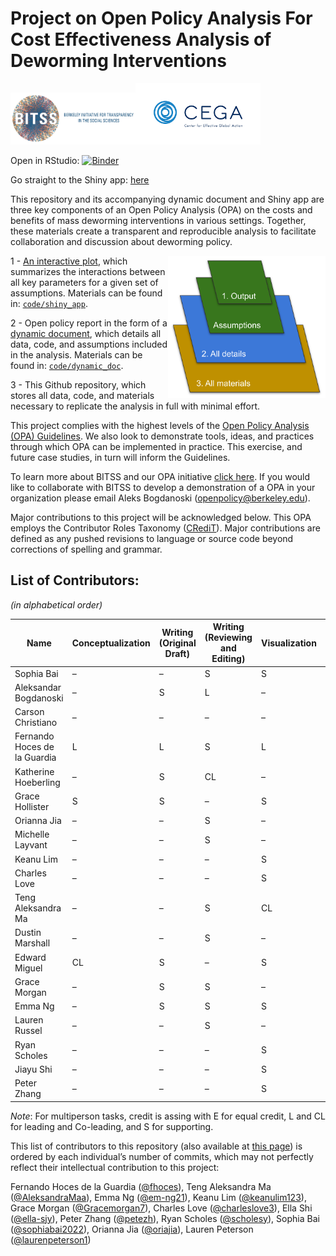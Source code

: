 
# Project on Open Policy Analysis For Cost Effectiveness Analysis of Deworming Interventions

<img width="200" src="./code/images/BITSS_logo_horizontal.png"><img width="200" src="./code/images/CEGA_logo.png">
<br>

Open in RStudio:
[![Binder](http://mybinder.org/badge_logo.svg)](https://mybinder.org/v2/gh/BITSS-OPA/opa-deworming/master?urlpath=rstudio)

Go straight to the Shiny app:
[here](https://bitss-opa.shinyapps.io/dw-app/)

This repository and its accompanying dynamic document and Shiny app are
three key components of an Open Policy Analysis (OPA) on the costs and
benefits of mass deworming interventions in various settings. Together,
these materials create a transparent and reproducible analysis to
facilitate collaboration and discussion about deworming policy.

<img align="right" width="50%" src="./code/images/OPA_layers2.svg">

1 - [An interactive plot](https://bitss-opa.shinyapps.io/dw-app/), which
summarizes the interactions between all key parameters for a given set
of assumptions. Materials can be found in:
[`code/shiny_app`](https://github.com/BITSS-OPA/opa-deworming/tree/master/code/shiny_app).

2 - Open policy report in the form of a [dynamic
document](https://bitss-opa.github.io/opa-deworming/), which details all
data, code, and assumptions included in the analysis. Materials can be
found in:
[`code/dynamic_doc`](https://github.com/BITSS-OPA/opa-deworming/tree/master/code/01_final_opa.Rmd).

3 - This Github repository, which stores all data, code, and materials
necessary to replicate the analysis in full with minimal effort.

This project complies with the highest levels of the [Open Policy
Analysis (OPA)
Guidelines](https://www.bitss.org/opa/community-standards/). We also
look to demonstrate tools, ideas, and practices through which OPA can be
implemented in practice. This exercise, and future case studies, in turn
will inform the Guidelines.

To learn more about BITSS and our OPA initiative [click
here](https://www.bitss.org/opa/). If you would like to collaborate with
BITSS to develop a demonstration of a OPA in your organization please
email Aleks Bogdanoski (<openpolicy@berkeley.edu>).

Major contributions to this project will be acknowledged below. This OPA
employs the Contributor Roles Taxonomy
([CRediT](https://casrai.org/credit/)). Major contributions are defined
as any pushed revisions to language or source code beyond corrections of
spelling and grammar.

## List of Contributors:

*(in alphabetical order)*

<!--  
| Name                         | Conceptualization | Writing <br> 
                                                     (Original Draft)| Writing  <br>  
                                                                     (Reviewing and Editing)   | Visualization | Funding   <br> 
                                                                                                                Acquisition   | Project <br> 
                                                                                                                                 Administration | Supervision |Communications |    
-->

| Name                         | Conceptualization | Writing <br> (Original Draft) | Writing <br> (Reviewing and Editing) | Visualization | Funding <br> Acquisition | Project <br> Administration | Supervision | Communications |
|------------------------------|-------------------|-------------------------------|--------------------------------------|---------------|--------------------------|-----------------------------|-------------|----------------|
| Sophia Bai                   | –                 | –                             | S                                    | S             | –                        | –                           | –           | –              |
| Aleksandar Bogdanoski        | –                 | S                             | L                                    | –             | S                        | CL                          | –           | S              |
| Carson Christiano            | –                 | –                             | –                                    | –             | CL                       | S                           | –           | S              |
| Fernando Hoces de la Guardia | L                 | L                             | S                                    | L             | –                        | S                           | –           | S              |
| Katherine Hoeberling         | –                 | S                             | CL                                   | –             | CL                       | L                           | –           | S              |
| Grace Hollister              | S                 | S                             | –                                    | S             | –                        | –                           | CL          | S              |
| Orianna Jia                  | –                 | –                             | S                                    | –             | –                        | –                           | –           | –              |
| Michelle Layvant             | –                 | –                             | S                                    | –             | –                        | –                           | –           | –              |
| Keanu Lim                    | –                 | –                             | –                                    | S             | –                        | –                           | –           | –              |
| Charles Love                 | –                 | –                             | –                                    | S             | –                        | –                           | –           | –              |
| Teng Aleksandra Ma           | –                 | –                             | S                                    | CL            | –                        | –                           | –           | –              |
| Dustin Marshall              | –                 | –                             | S                                    | –             | –                        | –                           | –           | S              |
| Edward Miguel                | CL                | S                             | –                                    | S             | L                        | –                           | L           | –              |
| Grace Morgan                 | –                 | S                             | S                                    | –             | –                        | –                           | –           | S              |
| Emma Ng                      | –                 | S                             | S                                    | S             | –                        | –                           | –           | –              |
| Lauren Russel                | –                 | –                             | S                                    | –             | –                        | –                           | –           | L              |
| Ryan Scholes                 | –                 | –                             | –                                    | S             | –                        | –                           | –           | –              |
| Jiayu Shi                    | –                 | –                             | –                                    | S             | –                        | –                           | –           | –              |
| Peter Zhang                  | –                 | –                             | –                                    | S             | –                        | –                           | –           | –              |

*Note*: For multiperson tasks, credit is assing with E for equal credit,
L and CL for leading and Co-leading, and S for supporting.

This list of contributors to this repository (also available at [this
page](https://github.com/BITSS-OPA/opa-deworming/graphs/contributors))
is ordered by each individual’s number of commits, which may not
perfectly reflect their intellectual contribution to this project:

Fernando Hoces de la Guardia ([@fhoces](https://github.com/fhoces)),
Teng Aleksandra Ma ([@AleksandraMaa](https://github.com/AleksandraMaa)),
Emma Ng ([@em-ng21](https://github.com/em-ng21)), Keanu Lim
([@keanulim123](https://github.com/keanulim123)), Grace Morgan
([@Gracemorgan7](https://github.com/Gracemorgan7)), Charles Love
([@charleslove3](https://github.com/charleslove3)), Ella Shi
([@ella-sjy](https://github.com/ella-sjy)), Peter Zhang
([@petezh](https://github.com/petezh)), Ryan Scholes
([@scholesy](https://github.com/scholesy)), Sophia Bai
([@sophiabai2022](https://github.com/sophiabai2022)), Orianna Jia
([@oriajia](https://github.com/oriajia)), Lauren Peterson
([@laurenpeterson1](https://github.com/laurenpeterson1))
